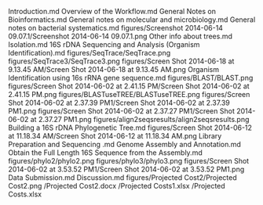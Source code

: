 Introduction.md
Overview of the Workflow.md
General Notes on Bioinformatics.md
General notes on molecular and microbiology.md
General notes on bacterial systematics.md
figures/Screenshot 2014-06-14 09.07.1/Screenshot 2014-06-14 09.07.1.png
Other info about trees.md
Isolation.md
16S rDNA Sequencing and Analysis (Organism Identification).md
figures/SeqTrace/SeqTrace.png
figures/SeqTrace3/SeqTrace3.png
figures/Screen Shot 2014-06-18 at 9.13.45 AM/Screen Shot 2014-06-18 at 9.13.45 AM.png
Organism Identification using 16s rRNA gene sequence.md
figures/BLAST/BLAST.png
figures/Screen Shot 2014-06-02 at 2.41.15 PM/Screen Shot 2014-06-02 at 2.41.15 PM.png
figures/BLASTuseTREE/BLASTuseTREE.png
figures/Screen Shot 2014-06-02 at 2.37.39 PM1/Screen Shot 2014-06-02 at 2.37.39 PM1.png
figures/Screen Shot 2014-06-02 at 2.37.27 PM1/Screen Shot 2014-06-02 at 2.37.27 PM1.png
figures/align2seqsresults/align2seqsresults.png
Building a 16S rDNA Phylogenetic Tree.md
figures/Screen Shot 2014-06-12 at 11.18.34 AM/Screen Shot 2014-06-12 at 11.18.34 AM.png
Library Preparation and Sequencing .md
Genome Assembly and Annotation.md
Obtain the Full Length 16S Sequence from the Assembly.md
figures/phylo2/phylo2.png
figures/phylo3/phylo3.png
figures/Screen Shot 2014-06-02 at 3.53.52 PM1/Screen Shot 2014-06-02 at 3.53.52 PM1.png
Data Submission.md
Discussion.md
figures/Projected Cost2/Projected Cost2.png
/Projected Cost2.docx
/Projected Costs1.xlsx
/Projected Costs.xlsx